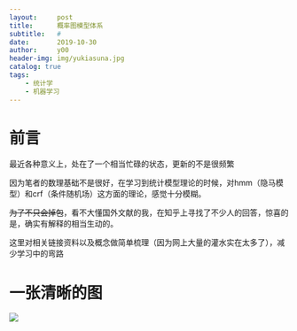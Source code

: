 ```yaml
---
layout:     post
title:      概率图模型体系
subtitle:   #
date:       2019-10-30
author:     y00
header-img: img/yukiasuna.jpg
catalog: true
tags:
    - 统计学
    - 机器学习
---
```


# 前言

最近各种意义上，处在了一个相当忙碌的状态，更新的不是很频繁

因为笔者的数理基础不是很好，在学习到统计模型理论的时候，对hmm（隐马模型）和crf（条件随机场）这方面的理论，感觉十分模糊。

~~为了不只会掉包~~，看不大懂国外文献的我，在知乎上寻找了不少人的回答，惊喜的是，确实有解释的相当生动的。

这里对相关链接资料以及概念做简单梳理（因为网上大量的灌水实在太多了），减少学习中的弯路

# 一张清晰的图

<img src="https://pic3.zhimg.com/v2-714c1843f78b6aecdb0c57cdd08e1c6a_r.jpg"/>
